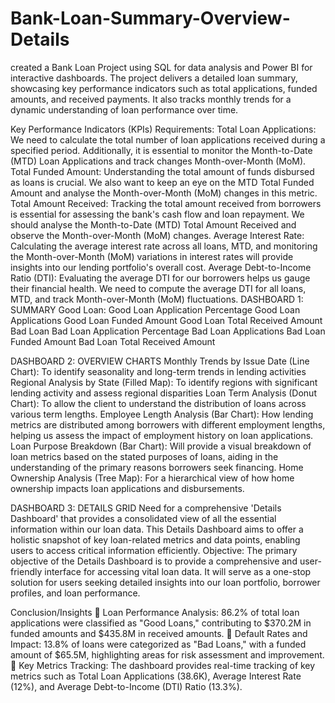 # Bank-Loan-Summary-Overview-Details
created a Bank Loan Project using SQL for data analysis and Power BI for interactive dashboards. The project delivers a detailed loan summary, showcasing key performance indicators such as total applications, funded amounts, and received payments. It also tracks monthly trends for a dynamic understanding of loan performance over time.

Key Performance Indicators (KPIs) Requirements:
Total Loan Applications: We need to calculate the total number of loan applications received during a specified period. Additionally, it is essential to monitor the Month-to-Date (MTD) Loan Applications and track changes Month-over-Month (MoM).
Total Funded Amount: Understanding the total amount of funds disbursed as loans is crucial. We also want to keep an eye on the MTD Total Funded Amount and analyse the Month-over-Month (MoM) changes in this metric.
Total Amount Received: Tracking the total amount received from borrowers is essential for assessing the bank's cash flow and loan repayment. We should analyse the Month-to-Date (MTD) Total Amount Received and observe the Month-over-Month (MoM) changes.
Average Interest Rate: Calculating the average interest rate across all loans, MTD, and monitoring the Month-over-Month (MoM) variations in interest rates will provide insights into our lending portfolio's overall cost.
Average Debt-to-Income Ratio (DTI): Evaluating the average DTI for our borrowers helps us gauge their financial health. We need to compute the average DTI for all loans, MTD, and track Month-over-Month (MoM) fluctuations.
DASHBOARD 1: SUMMARY
Good Loan:
Good Loan Application Percentage
Good Loan Applications
Good Loan Funded Amount
Good Loan Total Received Amount
Bad Loan
Bad Loan Application Percentage
Bad Loan Applications
Bad Loan Funded Amount
Bad Loan Total Received Amount

DASHBOARD 2: OVERVIEW
CHARTS
Monthly Trends by Issue Date (Line Chart):  To identify seasonality and long-term trends in lending activities
Regional Analysis by State (Filled Map): To identify regions with significant lending activity and assess regional disparities
Loan Term Analysis (Donut Chart): To allow the client to understand the distribution of loans across various term lengths.
Employee Length Analysis (Bar Chart): How lending metrics are distributed among borrowers with different employment lengths, helping us assess the impact of employment history on loan applications.
Loan Purpose Breakdown (Bar Chart): Will provide a visual breakdown of loan metrics based on the stated purposes of loans, aiding in the understanding of the primary reasons borrowers seek financing.
Home Ownership Analysis (Tree Map): For a hierarchical view of how home ownership impacts loan applications and disbursements.

DASHBOARD 3: DETAILS
GRID
Need for a comprehensive 'Details Dashboard' that provides a consolidated view of all the essential information within our loan data. This Details Dashboard aims to offer a holistic snapshot of key loan-related metrics and data points, enabling users to access critical information efficiently.
Objective:
The primary objective of the Details Dashboard is to provide a comprehensive and user-friendly interface for accessing vital loan data. It will serve as a one-stop solution for users seeking detailed insights into our loan portfolio, borrower profiles, and loan performance.

Conclusion/Insights
	Loan Performance Analysis: 86.2% of total loan applications were classified as "Good Loans," contributing to $370.2M in funded amounts and $435.8M in received amounts.
	Default Rates and Impact: 13.8% of loans were categorized as "Bad Loans," with a funded amount of $65.5M, highlighting areas for risk assessment and improvement.
	Key Metrics Tracking: The dashboard provides real-time tracking of key metrics such as Total Loan Applications (38.6K), Average Interest Rate (12%), and Average Debt-to-Income (DTI) Ratio (13.3%).









